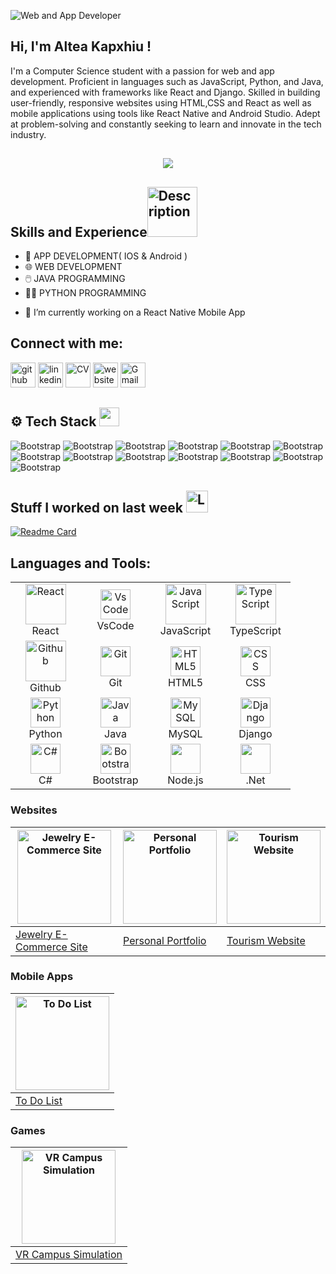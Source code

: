 ![Web and App Developer](https://i.imghippo.com/files/VZUvC1721474892.jpg)


## Hi, I'm Altea Kapxhiu !
I'm a Computer Science student with a passion for web and app development. Proficient in languages such as JavaScript, Python, and Java, and experienced with frameworks like React and Django. Skilled in building user-friendly, responsive websites using HTML,CSS and React as well as mobile applications using tools like React Native and Android Studio. Adept at problem-solving and constantly seeking to learn and innovate in the tech industry.

##
<p align="center">
  <a href="https://github.com/DenverCoder1/readme-typing-svg">
    <img src="https://readme-typing-svg.herokuapp.com?font=Arial&color=ff69b4&size=50&center=true&vCenter=true&width=600&height=100&lines=Software+Developer;%0AApp+Developer;%0AWeb+Developer;%0AComputer+Science+Student">
  </a>
</p>

##


## Skills and Experience<img src="https://user-images.githubusercontent.com/74038190/219923809-b86dc415-a0c2-4a38-bc88-ad6cf06395a8.gif" width="80" alt="Description">

* 📱 APP DEVELOPMENT( IOS & Android ) 
* 🌐 WEB DEVELOPMENT 
* 🖱️ JAVA PROGRAMMING
* 👩‍💻 PYTHON PROGRAMMING



- 🔭 I’m currently working on a React Native Mobile App 



## Connect with me:
[<img src='https://static-00.iconduck.com/assets.00/github-desktop-icon-256x256-rporzkkh.png' alt='github' height='40'>](https://github.com/alteakapxhiu) 
[<img src='https://img.icons8.com/?size=512&id=44019&format=png' alt='linkedin' height='40'>](https://www.linkedin.com/in/alteakapxhiu) 
[<img src='https://cdn-icons-png.freepik.com/512/8422/8422379.png' alt='CV' height='40'>](https://drive.google.com/file/d/11oD8v2CuYcBA0hX1REPUVbmNnuAT7y06/view?usp=drivesdk)
[<img src='https://cdn-icons-png.freepik.com/512/6126/6126664.png' alt='website' height='40'>](https://alteakapxhiu.github.io/PersonalWebsite/#!) 
[<img src='https://cdn-icons-png.freepik.com/512/6126/6126703.png' alt='Gmail' height='40'>](mailto:alteakapxhiu@gmail.com)




## ⚙️ Tech Stack   <img src = "https://raw.githubusercontent.com/rahulbanerjee26/githubProfileReadmeGenerator/main/gifs/code.gif"  width = 32px height=30px> </h2>

![Bootstrap](https://img.shields.io/badge/-React%20-05122A?style=flat-square&logo=React&color=353535) ![Bootstrap](https://img.shields.io/badge/-React%20Native-05122A?style=flat-square&logo=React-Native&color=353535) ![Bootstrap](https://img.shields.io/badge/-NodeJs-05122A?style=flat-square&logo=NodeJs&color=353535) ![Bootstrap](https://img.shields.io/badge/-Android%20Studio-05122A?style=flat-square&logo=Android-Studio&color=353535) ![Bootstrap](https://img.shields.io/badge/-Python-05122A?style=flat-square&logo=Python&color=353535) ![Bootstrap](https://img.shields.io/badge/-Java-05122A?style=flat-square&logo=Java&color=353535) ![Bootstrap](https://img.shields.io/badge/-Javascript-05122A?style=flat-square&logo=Javascript&color=353535) ![Bootstrap](https://img.shields.io/badge/-HTML-05122A?style=flat-square&logo=HTML&color=353535) ![Bootstrap](https://img.shields.io/badge/-CSS-05122A?style=flat-square&logo=CSS&color=353535) ![Bootstrap](https://img.shields.io/badge/-MongoDB-05122A?style=flat-square&logo=MongoDB&color=353535) ![Bootstrap](https://img.shields.io/badge/-MySQL-05122A?style=flat-square&logo=MySQL&color=353535) ![Bootstrap](https://img.shields.io/badge/-Django-05122A?style=flat-square&logo=Django&color=353535) ![Bootstrap](https://img.shields.io/badge/-Visual%20Studio%20Code-05122A?style=flat-square&logo=Visual-Studio-Code&color=353535)


<h2> Stuff I worked on last week     <img src="https://raw.githubusercontent.com/Tarikul-Islam-Anik/Telegram-Animated-Emojis/main/Objects/Laptop.webp" alt="Laptop" width="35" />    </h2>

[![Readme Card](https://github-readme-stats.vercel.app/api/pin/?username=alteakapxhiu&repo=TaskPro)](https://github.com/alteakapxhiu/TaskPro)


## Languages and Tools:

<table align="center">
   <tr>
    <td align="center" width="96">
      <img src="https://techstack-generator.vercel.app/react-icon.svg" alt="React" width="65" height="65" />
      <br>React
    </td>
    <td align="center" width="96">
      <img src="https://media.giphy.com/media/IdyAQJVN2kVPNUrojM/giphy.gif" width="48" height="48" alt="VsCode" />
      <br>VsCode
    </td>    
    <td align="center" width="96">
      <img src="https://techstack-generator.vercel.app/js-icon.svg" alt="JavaScript" width="65" height="65" />
      <br>JavaScript
    </td>
    <td align="center" width="96">
      <img src="https://techstack-generator.vercel.app/ts-icon.svg" alt="TypeScript" width="65" height="65" />
      <br>TypeScript
    </td>
  </tr>
  <tr>
    <td align="center" width="96">
      <img src="https://techstack-generator.vercel.app/github-icon.svg" alt="Github" width="65" height="65" />
      <br>Github
    </td>
    <td align="center" width="96"> 
      <img src="https://user-images.githubusercontent.com/25181517/192108372-f71d70ac-7ae6-4c0d-8395-51d8870c2ef0.png" width="48" height="48" alt="Git" />
      <br>Git
    </td>
    <td align="center" width="96">
      <img src="https://skillicons.dev/icons?i=html" width="48" height="48" alt="HTML5" />
      <br>HTML5
    </td>
    <td align="center" width="96">
      <img src="https://skillicons.dev/icons?i=css" width="48" height="48" alt="CSS" />
      <br>CSS
    </td>
  </tr>
  <tr>
    <td align="center" width="96">
      <img src="https://skillicons.dev/icons?i=python" width="48" height="48" alt="Python" />
      <br>Python
    </td>
    <td align="center" width="96">
      <img src="https://media3.giphy.com/media/hO8uTzEOefFh3Yv5gm/giphy.gif?cid=6c09b952v6sqmgjjseczsb1atc2y1x5qk772ke4i7ckanbao&ep=v1_internal_gif_by_id&rid=giphy.gif&ct=s" width="48" height="48" alt="Java" />
      <br>Java
    </td>
    <td align="center" width="96">
      <img src="https://skillicons.dev/icons?i=mysql" width="48" height="48" alt="MySQL" />
      <br>MySQL
    </td>
    <td align="center" width="96">
      <img src="https://skillicons.dev/icons?i=django" width="48" height="48" alt="Django" />
      <br>Django
    </td>
  </tr>

<tr>
    <td align="center" width="96">
      <img src="https://mir-s3-cdn-cf.behance.net/project_modules/max_1200/622ca052071761.59034e74abb36.gif" width="48" height="48" alt="C#" />
      <br>C#
    </td>
        <td align="center" width="96">
      <img src="https://blogs.purecode.ai/blogs/wp-content/uploads/2023/12/giphy-6.gif" width="48" height="48" alt="Bootstrap" />
      <br>Bootstrap
    </td>
    <td align="center" width="96">
      <img src="https://user-images.githubusercontent.com/74038190/212257460-738ff738-247f-4445-a718-cdd0ca76e2db.gif" width="48" height="48" alt="" />
      <br>Node.js
    </td>
    <td align="center" width="96">
      <img src="https://iconape.com/wp-content/png_logo_vector/net-logo-2.png" width="48" height="48" alt="" />
      <br>.Net
    </td>
  </tr>

</table>

### Websites

| <img src="https://i.postimg.cc/02yzGHS5/Cover-Alisa-Jewels-1.png" alt="Jewelry E-Commerce Site" height="150"/> | <img src="https://i.imghippo.com/files/QAy6u1723491134.png" alt="Personal Portfolio" height="150"/> | <img src="https://i.imghippo.com/files/pYjWc1724078751.png" alt="Tourism Website" height="150"/> |
|-------------|-------------|-------------|
| [Jewelry E-Commerce Site](https://github.com/alteakapxhiu/Jewelry-E-Commerce-Website) | [Personal Portfolio](https://github.com/alteakapxhiu/PersonalWebsite) | [Tourism Website](https://github.com/alteakapxhiu/MysticAlbania) |

### Mobile Apps

| <img src="https://img.youtube.com/vi/9TDUVcv2_yM/maxresdefault.jpg" alt="To Do List" height="150"/> |
|-------------|
| [To Do List](https://github.com/alteakapxhiu/TaskPro) |

### Games

| <img src="https://i.imghippo.com/files/bZS8W1723456249.png" alt="VR Campus Simulation" height="150"/> |
|-------------|
| [VR Campus Simulation](https://github.com/alteakapxhiu/Virtual-University-Campus) |